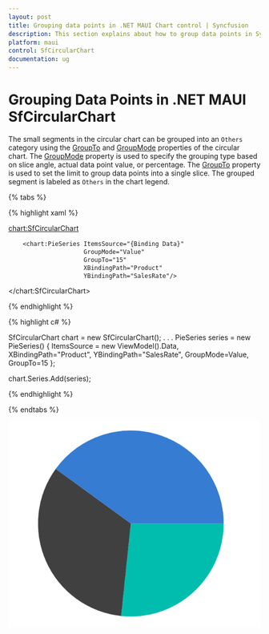 ```yaml
---
layout: post
title: Grouping data points in .NET MAUI Chart control | Syncfusion
description: This section explains about how to group data points in Syncfusion .NET MAUI Chart (SfCircularChart) control.
platform: maui
control: SfCircularChart
documentation: ug
---
```


# Grouping Data Points in .NET MAUI SfCircularChart

The small segments in the circular chart can be grouped into an `Others` category using the [GroupTo]() and [GroupMode]() properties of the circular chart. The [GroupMode]() property is used to specify the grouping type based on slice angle, actual data point value, or percentage. The [GroupTo]() property is used to set the limit to group data points into a single slice. The grouped segment is labeled as `Others` in the chart legend.

{% tabs %}

{% highlight xaml %}

<chart:SfCircularChart>

        <chart:PieSeries ItemsSource="{Binding Data}" 
                         GroupMode="Value"
                         GroupTo="15"
                         XBindingPath="Product" 
                         YBindingPath="SalesRate"/>
  
</chart:SfCircularChart>

{% endhighlight %}

{% highlight c# %}

SfCircularChart chart = new SfCircularChart();
. . .
PieSeries series = new PieSeries()
{
    ItemsSource = new ViewModel().Data,
    XBindingPath="Product", 
    YBindingPath="SalesRate",
    GroupMode=Value,
    GroupTo=15
};

chart.Series.Add(series);

{% endhighlight %}

{% endtabs %}

![Grouped data points circular chart in MAUI](GroupTo_images/GroupTo_in_CircularChart.png)